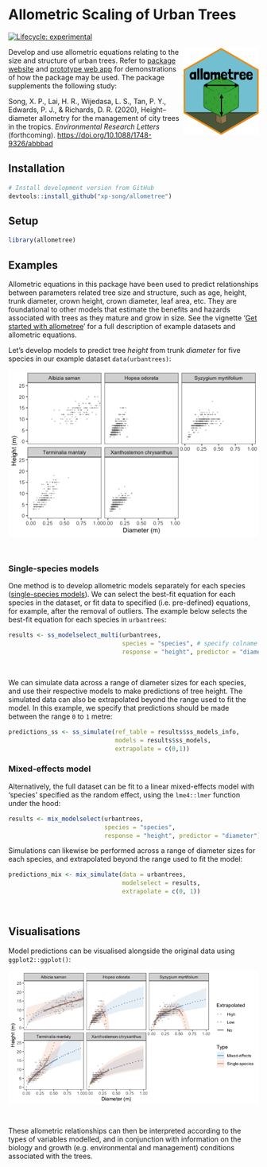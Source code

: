 
<!-- README.md is generated from README.Rmd. Please edit that file -->

# Allometric Scaling of Urban Trees

<!-- badges: start -->

[![Lifecycle:
experimental](https://img.shields.io/badge/lifecycle-experimental-orange.svg)](https://www.tidyverse.org/lifecycle/#experimental)
<!-- badges: end -->

<a href='https://xp-song.github.io/allometree/'><img src='man/figures/logo.png' align="right" height="175" /></a>

Develop and use allometric equations relating to the size and structure
of urban trees. Refer to [package
website](https://xp-song.github.io/allometree/) and [prototype web
app](https://xpsong.shinyapps.io/allometree-sg/) for demonstrations of
how the package may be used. The package supplements the following
study:

Song, X. P., Lai, H. R., Wijedasa, L. S., Tan, P. Y., Edwards, P. J., &
Richards, D. R. (2020), Height–diameter allometry for the management of
city trees in the tropics. *Environmental Research Letters*
(forthcoming). <https://doi.org/10.1088/1748-9326/abbbad>

## Installation

``` r
# Install development version from GitHub
devtools::install_github("xp-song/allometree")
```

## Setup

``` r
library(allometree)
```

## Examples

Allometric equations in this package have been used to predict
relationships between parameters related tree size and structure, such
as age, height, trunk diameter, crown height, crown diameter, leaf area,
etc. They are foundational to other models that estimate the benefits
and hazards associated with trees as they mature and grow in size. See
the vignette ‘[Get started with allometree](articles/allometree.html)’
for a full description of example datasets and allometric equations.

Let’s develop models to predict tree *height* from trunk *diameter* for
five species in our example dataset `data(urbantrees)`:

<img src="man/figures/urbantrees-1.png" style="display: block; margin: auto;" />

 

### Single-species models

One method is to develop allometric models separately for each species
([single-species models](articles/single-species_models.html)). We can
select the best-fit equation for each species in the dataset, or fit
data to specified (i.e. pre-defined) equations, for example, after the
removal of outliers. The example below selects the best-fit equation for
each species in `urbantrees`:

``` r
results <- ss_modelselect_multi(urbantrees, 
                                species = "species", # specify colname of species
                                response = "height", predictor = "diameter") # specify colnames of variables
```

 

We can simulate data across a range of diameter sizes for each species,
and use their respective models to make predictions of tree height. The
simulated data can also be extrapolated beyond the range used to fit the
model. In this example, we specify that predictions should be made
between the range `0` to `1` metre:

``` r
predictions_ss <- ss_simulate(ref_table = results$ss_models_info, 
                              models = results$ss_models, 
                              extrapolate = c(0,1))
```

### Mixed-effects model

Alternatively, the full dataset can be fit to a linear mixed-effects
model with ‘species’ specified as the random effect, using the
`lme4::lmer` function under the hood:

``` r
results <- mix_modelselect(urbantrees, 
                           species = "species", 
                           response = "height", predictor = "diameter")
```

Simulations can likewise be performed across a range of diameter sizes
for each species, and extrapolated beyond the range used to fit the
model:

``` r
predictions_mix <- mix_simulate(data = urbantrees, 
                                modelselect = results,
                                extrapolate = c(0, 1))
```

 

## Visualisations

Model predictions can be visualised alongside the original data using
`ggplot2::ggplot()`:

<img src="man/figures/single-species_model_curves-1.png" style="display: block; margin: auto;" />

 

These allometric relationships can then be interpreted according to the
types of variables modelled, and in conjunction with information on the
biology and growth (e.g. environmental and management) conditions
associated with the trees.
